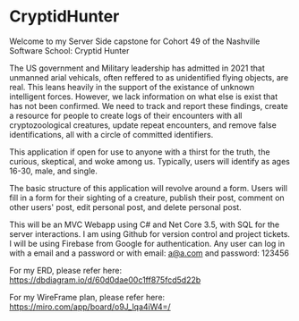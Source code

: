 # CryptidHunter

Welcome to my Server Side capstone for Cohort 49 of the Nashville Software School: Cryptid Hunter

The US government and Military leadership has admitted in 2021 that unmanned arial vehicals, often reffered to as unidentified flying objects, are real. 
This leans heavily in the support of the existance of unknown intelligent forces. However, we lack information on what else is exist that has not been confirmed. 
We need to track and report these findings, create a resource for people to create logs of their encounters with all cryptozoological creatures, update repeat encounters, and remove false identifications, all with a circle of committed identifiers.


This application if open for use to anyone with a thirst for the truth, the curious, skeptical, and woke among us. Typically, users will identify as ages 16-30, male, and single.

The basic structure of this application will revolve around a form. Users will fill in a form for their sighting of a creature, publish their post, comment on other users' post, edit personal post, and delete personal post.

This will be an MVC Webapp using C# and Net Core 3.5, with SQL for the server interactions. I am using Github for version control and project tickets. I will be using Firebase from Google for authentication. Any user can log in with a email and a password or with email: a@a.com and password: 123456


For my ERD, please refer here:
https://dbdiagram.io/d/60d0dae00c1ff875fcd5d22b

For my WireFrame plan, please refer here:
https://miro.com/app/board/o9J_lqa4iW4=/
